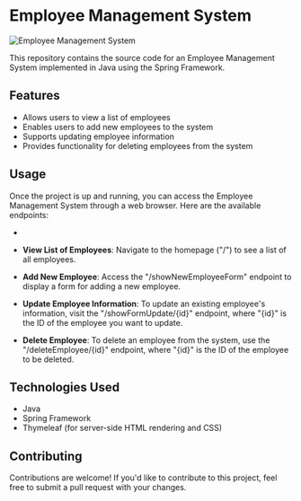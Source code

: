 # Employee Management System

![Employee Management System](https://i.pinimg.com/originals/05/2c/93/052c934eadb8a6504e8bb409ec96a1be.jpg)

This repository contains the source code for an Employee Management System implemented in Java using the Spring Framework.

## Features

- Allows users to view a list of employees
- Enables users to add new employees to the system
- Supports updating employee information
- Provides functionality for deleting employees from the system

## Usage

Once the project is up and running, you can access the Employee Management System through a web browser. Here are the available endpoints:
<!-- 
- **View List of Employees**  http://localhost:8080/ . **: -->
- 
- **View List of Employees**: Navigate to the homepage ("/") to see a list of all employees.

- **Add New Employee**: Access the "/showNewEmployeeForm" endpoint to display a form for adding a new employee.

- **Update Employee Information**: To update an existing employee's information, visit the "/showFormUpdate/{id}" endpoint, where "{id}" is the ID of the employee you want to update.

- **Delete Employee**: To delete an employee from the system, use the "/deleteEmployee/{id}" endpoint, where "{id}" is the ID of the employee to be deleted.

## Technologies Used

- Java
- Spring Framework
- Thymeleaf (for server-side HTML rendering and CSS)

## Contributing

Contributions are welcome! If you'd like to contribute to this project, feel free to submit a pull request with your changes.


